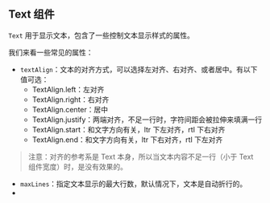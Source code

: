 ## Text 组件

`Text` 用于显示文本，包含了一些控制文本显示样式的属性。

我们来看一些常见的属性：

- `textAlign`：文本的对齐方式，可以选择左对齐、右对齐、或者居中。有以下值可选：
	- TextAlign.left：左对齐
	- TextAlign.right：右对齐
	- TextAlign.center：居中
	- TextAlign.justify：两端对齐，不足一行时，字符间距会被拉伸来填满一行
	- TextAlign.start：和文字方向有关，ltr 下左对齐，rtl 下右对齐
	- TextAlign.end：和文字方向有关，ltr 下右对齐，rtl 下左对齐

> 注意：对齐的参考系是 Text 本身，所以当文本内容不足一行（小于 Text 组件宽度）时，是没有效果的。

- `maxLines`：指定文本显示的最大行数，默认情况下，文本是自动折行的。
- 
